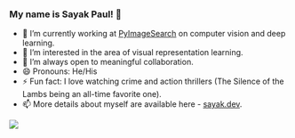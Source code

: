 ### My name is Sayak Paul! 👾

- 🔭 I’m currently working at [PyImageSearch](https://www.pyimagesearch.com/) on computer vision and deep learning.
- 🌱 I’m interested in the area of visual representation learning.
- 👯 I’m always open to meaningful collaboration.
- 😄 Pronouns: He/His
- ⚡ Fun fact: I love watching crime and action thrillers (The Silence of the Lambs being an all-time favorite one). 
- 📫 More details about myself are available here - [sayak.dev](https://sayak.dev).


<img src="https://github-readme-stats.vercel.app/api?username=sayakpaul&&show_icons=true&title_color=ffffff&icon_color=bb2acf&text_color=daf7dc&bg_color=191919">
